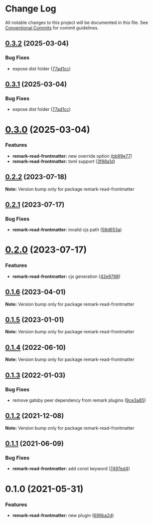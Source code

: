 # Change Log

All notable changes to this project will be documented in this file.
See [Conventional Commits](https://conventionalcommits.org) for commit guidelines.

## [0.3.2](https://github.com/adaltas/remark-gatsby-plugins/compare/remark-read-frontmatter@0.3.0...remark-read-frontmatter@0.3.2) (2025-03-04)

### Bug Fixes

- expose dist folder ([77ad1cc](https://github.com/adaltas/remark-gatsby-plugins/commit/77ad1cc3e82f4e609ff5a6e36a9efc55d5dbb7cc))

## [0.3.1](https://github.com/adaltas/remark-gatsby-plugins/compare/remark-read-frontmatter@0.3.0...remark-read-frontmatter@0.3.1) (2025-03-04)

### Bug Fixes

- expose dist folder ([77ad1cc](https://github.com/adaltas/remark-gatsby-plugins/commit/77ad1cc3e82f4e609ff5a6e36a9efc55d5dbb7cc))

# [0.3.0](https://github.com/adaltas/remark-gatsby-plugins/compare/remark-read-frontmatter@0.2.2...remark-read-frontmatter@0.3.0) (2025-03-04)

### Features

- **remark-read-frontmatter:** new override option ([bb99e77](https://github.com/adaltas/remark-gatsby-plugins/commit/bb99e778a2a3c544cedfb4305f3787512e7e648a))
- **remark-read-frontmatter:** toml support ([3f98a1d](https://github.com/adaltas/remark-gatsby-plugins/commit/3f98a1db36db2f16f774c10987b59338c6a5bd6d))

## [0.2.2](https://github.com/adaltas/remark-gatsby-plugins/compare/remark-read-frontmatter@0.2.1...remark-read-frontmatter@0.2.2) (2023-07-18)

**Note:** Version bump only for package remark-read-frontmatter

## [0.2.1](https://github.com/adaltas/remark-gatsby-plugins/compare/remark-read-frontmatter@0.2.0...remark-read-frontmatter@0.2.1) (2023-07-17)

### Bug Fixes

- **remark-read-frontmatter:** invalid cjs path ([58d653a](https://github.com/adaltas/remark-gatsby-plugins/commit/58d653a5a6e6dbe558a7e404bee6c4fea77a6e9d))

# [0.2.0](https://github.com/adaltas/remark-gatsby-plugins/compare/remark-read-frontmatter@0.1.6...remark-read-frontmatter@0.2.0) (2023-07-17)

### Features

- **remark-read-frontmatter:** cjs generation ([42e9798](https://github.com/adaltas/remark-gatsby-plugins/commit/42e97989f0db0dca79155be0aef3d04f41a8dc49))

## [0.1.6](https://github.com/adaltas/remark-gatsby-plugins/compare/remark-read-frontmatter@0.1.5...remark-read-frontmatter@0.1.6) (2023-04-01)

**Note:** Version bump only for package remark-read-frontmatter

## [0.1.5](https://github.com/adaltas/remark-gatsby-plugins/compare/remark-read-frontmatter@0.1.4...remark-read-frontmatter@0.1.5) (2023-01-01)

**Note:** Version bump only for package remark-read-frontmatter

## [0.1.4](https://github.com/adaltas/remark-gatsby-plugins/compare/remark-read-frontmatter@0.1.3...remark-read-frontmatter@0.1.4) (2022-06-10)

**Note:** Version bump only for package remark-read-frontmatter

## [0.1.3](https://github.com/adaltas/remark-gatsby-plugins/compare/remark-read-frontmatter@0.1.2...remark-read-frontmatter@0.1.3) (2022-01-03)

### Bug Fixes

- remove gatsby peer dependency from remark plugins ([9ce3a85](https://github.com/adaltas/remark-gatsby-plugins/commit/9ce3a8501f3b47807b9ffa44ba7e0ddcdcc7b34b))

## [0.1.2](https://github.com/adaltas/remark-gatsby-plugins/compare/remark-read-frontmatter@0.1.1...remark-read-frontmatter@0.1.2) (2021-12-08)

**Note:** Version bump only for package remark-read-frontmatter

## [0.1.1](https://github.com/adaltas/remark-gatsby-plugins/compare/remark-read-frontmatter@0.1.0...remark-read-frontmatter@0.1.1) (2021-06-09)

### Bug Fixes

- **remark-read-frontmatter:** add const keyword ([7497ed4](https://github.com/adaltas/remark-gatsby-plugins/commit/7497ed4d866932872dd6da4a4e9afb8bdaa274f0))

# 0.1.0 (2021-05-31)

### Features

- **remark-read-frontmatter:** new plugin ([696ba2d](https://github.com/adaltas/remark-gatsby-plugins/commit/696ba2d62156ae91af8f20391df53b360c69cf34))
